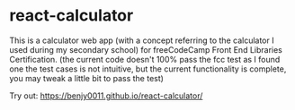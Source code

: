 # react-calculator

This is a calculator web app (with a concept referring to the calculator I used during my secondary school) for freeCodeCamp Front End Libraries Certification. (the current code doesn't 100% pass the fcc test as I found one the test cases is not intuitive, but the current functionality is complete, you may tweak a little bit to pass the test)

Try out:
https://benjy0011.github.io/react-calculator/

